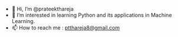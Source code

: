 - 👋 Hi, I’m @prateekthareja
- 👀 I’m interested in learning Python and its applications in Machine Learning.
- 📫 How to reach me : ptthareja8@gmail.com

<!---
prateekthareja/prateekthareja is a ✨ special ✨ repository because its `README.md` (this file) appears on your GitHub profile.
You can click the Preview link to take a look at your changes.
--->
